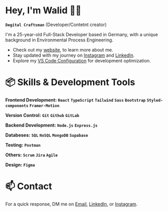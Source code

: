 # Hey, I'm Walid 👋🏼

**`Degital Craftsman`** (Developer/Contetnt creator)

I'm a 25-year-old Full-Stack Developer based in Germany, with a unique background in Environmental Process Engineering.

- Check out my [website](https://walidsportfolio.netlify.app/), to learn more about me.
- Stay updated with my journey on [Instagram](https://www.instagram.com/dev.n.des/) and [LinkedIn](https://www.linkedin.com/in/walid-kouider-ayad-487902218).
- Explore my [VS Code Configuration]() for development optimization.

# 📦 Skills & Development Tools

**Frontend Development:** **`React`** **`TypeScript`** **`Tailwind`** **`Sass`** **`Bootstrap`** **`Styled-components`** **`Framer-Motion`**

**Version Control:** **`Git`** **`Github`** **`GitLab`**

**Backend Development:**  **`Node.js`** **`Express.js`**

**Databeses:** **`SQL`**  **`NoSQL`** **`MongoDB`** **`Supabase`**

**Testing:** **`Postman`** 

**Others:** **`Scrum`** **`Jira`** **`Agile`**

**Design:** **`Figma`**


# 📫 Contact

For a quick response, DM me on [Email](mailto:kouiderayadwalid@gmail.com), [LinkedIn](https://www.linkedin.com/in/walid-kouider-ayad-487902218), or [Instagram](https://www.instagram.com/dev.n.des/).

